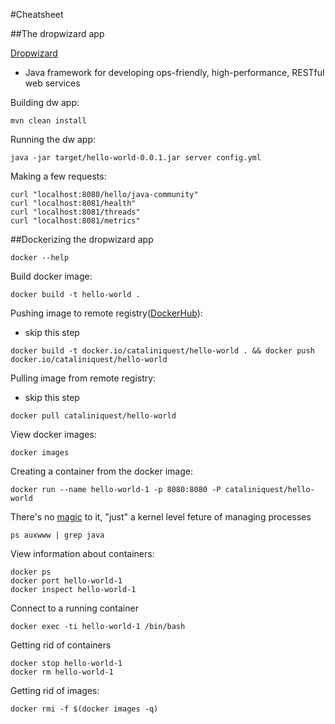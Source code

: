 #Cheatsheet

##The dropwizard app

[Dropwizard](http://www.dropwizard.io/)
* Java framework for developing ops-friendly, high-performance, RESTful web services 



Building dw app:

```
mvn clean install
```

Running the dw app:

```
java -jar target/hello-world-0.0.1.jar server config.yml
```

Making a few requests:

```
curl "localhost:8080/hello/java-community"
curl "localhost:8081/health"
curl "localhost:8081/threads"
curl "localhost:8081/metrics"
```

##Dockerizing the dropwizard app

```
docker --help
```

Build docker image:

```
docker build -t hello-world .
```

Pushing image to remote registry([DockerHub](https://hub.docker.com/)):
* skip this step
```
docker build -t docker.io/cataliniquest/hello-world . && docker push docker.io/cataliniquest/hello-world
```

Pulling image from remote registry:
* skip this step
```
docker pull cataliniquest/hello-world
```

View docker images:
```
docker images 
```

Creating a container from the docker image:
```
docker run --name hello-world-1 -p 8080:8080 -P cataliniquest/hello-world
```

There's no [magic](https://docs.docker.com/introduction/understanding-docker/) to it, "just" a kernel level feture of managing processes
```
ps auxwww | grep java
```


View information about containers:
```
docker ps
docker port hello-world-1
docker inspect hello-world-1
```

Connect to a running container
```
docker exec -ti hello-world-1 /bin/bash
```

Getting rid of containers
```
docker stop hello-world-1
docker rm hello-world-1
```

Getting rid of images:
```
docker rmi -f $(docker images -q)
```


